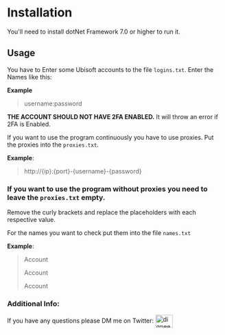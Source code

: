 # Installation
You'll need to install dotNet Framework 7.0 or higher to run it.

## Usage

You have to Enter some Ubisoft accounts to the file `logins.txt`. Enter the Names like this:

**Example**
>username:password

**THE ACCOUNT SHOULD NOT HAVE 2FA ENABLED.**
It will throw an error if 2FA is Enabled.

If you want to use the program continuously you have to use proxies.
Put the proxies into the `proxies.txt`.

**Example**:
>http://{ip}:{port}-{username}-{password}
> 

### If you want to use the program without proxies you need to leave the `proxies.txt` empty.

Remove the curly brackets and replace the placeholders with each respective value.

For the names you want to check put them into the file `names.txt`

**Example**:
> Account
> 
> Account
> 
> Account

### Additional Info:
If you have any questions please DM me on Twitter: <a href="https://twitter.com/digneety" target="blank"><img align="center" src="https://raw.githubusercontent.com/rahuldkjain/github-profile-readme-generator/master/src/images/icons/Social/twitter.svg" alt="digneety" height="30" width="40" /></a>
